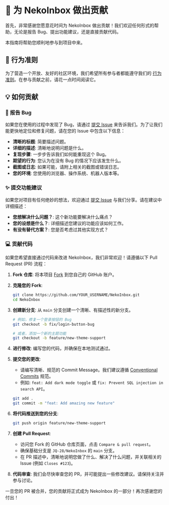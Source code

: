 # 💖 为 NekoInbox 做出贡献

首先，非常感谢您愿意花时间为 NekoInbox 做出贡献！我们欢迎任何形式的帮助，无论是报告 Bug、提出功能建议，还是直接贡献代码。

本指南将帮助您顺利地参与到项目中来。

## 🤝 行为准则

为了营造一个开放、友好的社区环境，我们希望所有参与者都能遵守我们的 [行为准则](CODE_OF_CONDUCT.md)。在参与贡献之前，请花一点时间阅读它。

## 💡 如何贡献

### 🐞 报告 Bug

如果您在使用的过程中发现了 Bug，请通过 [提交 Issue](https://github.com/JQ-28/NekoInbox/issues/new/choose) 来告诉我们。为了让我们能更快地定位和修复问题，请在您的 Issue 中包含以下信息：

- **清晰的标题**: 简要描述问题。
- **详细的描述**: 清晰地说明问题是什么。
- **复现步骤**: 一步步告诉我们如何能重现这个 Bug。
- **期望的行为**: 您认为在没有 Bug 的情况下应该发生什么。
- **截图或日志**: 如果可能，请附上相关的截图或错误日志。
- **您的环境**: 您使用的浏览器、操作系统、机器人版本等。

### ✨ 提交功能建议

如果您对项目有任何绝妙的想法，欢迎通过 [提交 Issue](https://github.com/JQ-28/NekoInbox/issues/new/choose) 与我们分享。请在建议中详细描述：

- **您想解决什么问题？**: 这个新功能要解决什么痛点？
- **您的设想是什么？**: 详细描述您建议的功能应该如何工作。
- **有没有替代方案？**: 您是否考虑过其他实现方式？

### 💻 贡献代码

如果您希望直接通过代码来改进 NekoInbox，我们非常欢迎！请遵循以下 Pull Request (PR) 流程：

1.  **Fork 仓库**: 将本项目 [Fork](https://github.com/JQ-28/NekoInbox/fork) 到您自己的 GitHub 账户。

2.  **克隆您的 Fork**:
    ```bash
    git clone https://github.com/YOUR_USERNAME/NekoInbox.git
    cd NekoInbox
    ```

3.  **创建新分支**: 从 `main` 分支创建一个清晰、有描述性的新分支。
    ```bash
    # 例如，修复一个登录按钮的 Bug
    git checkout -b fix/login-button-bug

    # 或者，添加一个新的主题功能
    git checkout -b feature/new-theme-support
    ```

4.  **进行修改**: 编写您的代码，并确保在本地测试通过。

5.  **提交您的更改**:
    - 请编写清晰、规范的 Commit Message。我们建议遵循 [Conventional Commits](https://www.conventionalcommits.org/) 规范。
    - 例如: `feat: Add dark mode toggle` 或 `fix: Prevent SQL injection in search API`。
    ```bash
    git add .
    git commit -m "feat: Add amazing new feature"
    ```

6.  **将代码推送到您的分支**:
    ```bash
    git push origin feature/new-theme-support
    ```

7.  **创建 Pull Request**:
    - 访问您 Fork 的 GitHub 仓库页面，点击 `Compare & pull request`。
    - 确保基础分支是 `JQ-28/NekoInbox` 的 `main` 分支。
    - 在 PR 描述中，清晰地说明您做了什么、解决了什么问题，并关联相关的 Issue (例如 `Closes #123`)。

8.  **代码审查**: 我们会尽快审查您的 PR，并可能提出一些修改建议。请保持关注并参与讨论。

一旦您的 PR 被合并，您的贡献将正式成为 NekoInbox 的一部分！再次感谢您的付出！
